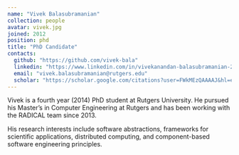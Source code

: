 ```yaml
---
name: "Vivek Balasubramanian"
collection: people
avatar: vivek.jpg
joined: 2012
position: phd
title: "PhD Candidate"
contacts:
  github: "https://github.com/vivek-bala"
  linkedin: "https://www.linkedin.com/in/vivekanandan-balasubramanian-284a1663/"
  email: "vivek.balasubramanian@rutgers.edu"
  scholar: "https://scholar.google.com/citations?user=FWkMEzQAAAAJ&hl=en"
---
```


Vivek is a fourth year (2014) PhD student at Rutgers University. He pursued his
Master’s in Computer Engineering at Rutgers and has been working with the
RADICAL team since 2013.

His research interests include software abstractions, frameworks for scientific
applications, distributed computing, and component-based software engineering
principles.
